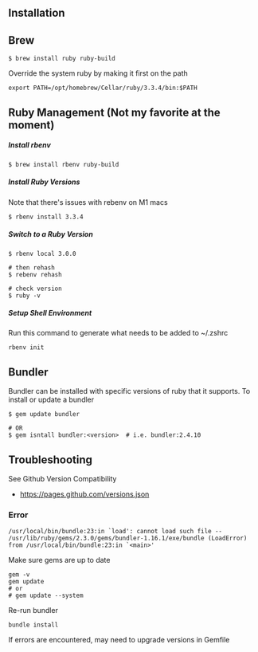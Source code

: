 ## Installation

## Brew
```shell
$ brew install ruby ruby-build
```

Override the system ruby by making it first on the path

```shell
export PATH=/opt/homebrew/Cellar/ruby/3.3.4/bin:$PATH
```

## Ruby Management (Not my favorite at the moment)

##### Install _rbenv_
```shell
$ brew install rbenv ruby-build
```

##### Install Ruby Versions

Note that there's issues with rebenv on M1 macs

```shell
$ rbenv install 3.3.4
```
##### Switch to a Ruby Version
```shell
$ rbenv local 3.0.0

# then rehash
$ rebenv rehash

# check version
$ ruby -v
```

##### Setup Shell Environment
Run this command to generate what needs to be added to ~/.zshrc
```shell
rbenv init
```

## Bundler

Bundler can be installed with specific versions of ruby that it supports. To install or update a bundler

```shell
$ gem update bundler

# OR
$ gem isntall bundler:<version>  # i.e. bundler:2.4.10
```

## Troubleshooting

See Github Version Compatibility
- https://pages.github.com/versions.json

### Error

```shell
/usr/local/bin/bundle:23:in `load': cannot load such file -- /usr/lib/ruby/gems/2.3.0/gems/bundler-1.16.1/exe/bundle (LoadError) from /usr/local/bin/bundle:23:in `<main>'
```

Make sure gems are up to date
````shell
gem -v
gem update
# or
# gem update --system
````

Re-run bundler
```shell
bundle install
```

If errors are encountered, may need to upgrade versions in Gemfile

